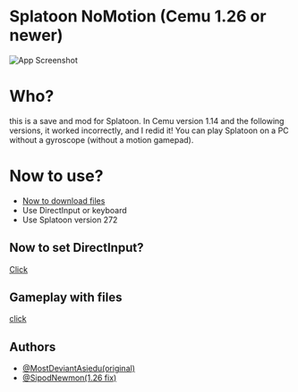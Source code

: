 # Splatoon NoMotion (Cemu 1.26 or newer)

![App Screenshot](https://cdn.discordapp.com/attachments/1005861052510117948/1005861123108647073/1con.png)

# Who?
this is a save and mod for Splatoon. In Cemu version 1.14 and the following versions, 
it worked incorrectly, and I redid it!  You can play Splatoon on a PC without a gyroscope (without a motion gamepad).

# Now to use?
 - [Now to download files](https://www.youtube.com/watch?v=bk0EtuDO3DQ&t)
 - Use DirectInput or keyboard
 - Use Splatoon version 272





## Now to set DirectInput?
 [Click](https://youtu.be/bk0EtuDO3DQ?t=211)






## Gameplay with files

[click](https://youtu.be/bk0EtuDO3DQ?t=231)

## Authors

- [@MostDeviantAsiedu(original)](https://www.youtube.com/c/MostDeviantAsiedu)
- [@SipodNewmon(1.26 fix)](https://github.com/TheSipod)


